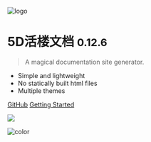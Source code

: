 ![logo](http://broad.com/images/logo_zh.png)

# 5D活楼文档 <small>0.12.6</small>

> A magical documentation site generator.

- Simple and lightweight
- No statically built html files
- Multiple themes

[GitHub](https://github.com/docsifyjs/docsify/)
[Getting Started](#docsify)

<!-- 背景图片 -->

![](http://evercity.bsbcore.com/assets/images/yonghengWenMin.webp)

<!-- 背景色 -->

![color](#a0a0a0)
